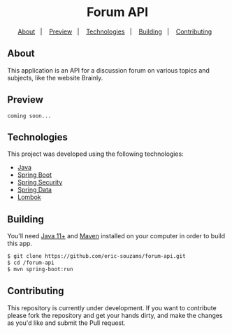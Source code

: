 <h1 align="center">Forum API</h1>

<p align="center">
  <a href="#about">About</a>&nbsp;&nbsp;&nbsp;|&nbsp;&nbsp;&nbsp;
  <a href="#preview">Preview</a>&nbsp;&nbsp;&nbsp;|&nbsp;&nbsp;&nbsp;
  <a href="#technologies">Technologies</a>&nbsp;&nbsp;&nbsp;|&nbsp;&nbsp;&nbsp;
  <a href="#building">Building</a>&nbsp;&nbsp;&nbsp;|&nbsp;&nbsp;&nbsp;
  <a href="#contributing">Contributing</a>&nbsp;&nbsp;&nbsp;
</p>


## About
This application is an API for a discussion forum on various topics and subjects, like the website Brainly.


## Preview
```text
coming soon...
```


## Technologies
This project was developed using the following technologies:
- [Java](https://www.oracle.com/br/java/technologies/javase-jdk11-downloads.html)
- [Spring Boot](https://spring.io/projects/spring-boot)
- [Spring Security](https://spring.io/projects/spring-security)
- [Spring Data](https://spring.io/projects/spring-data)
- [Lombok](https://projectlombok.org/)


## Building
You'll need [Java 11+](https://www.oracle.com/br/java/technologies/javase-jdk11-downloads.html) and [Maven](https://maven.apache.org/download.cgi) installed on your computer in order to build this app.

```bash
$ git clone https://github.com/eric-souzams/forum-api.git
$ cd /forum-api
$ mvn spring-boot:run
```


## Contributing
This repository is currently under development. If you want to contribute please fork the repository and get your hands dirty, and make the changes as you'd like and submit the Pull request.